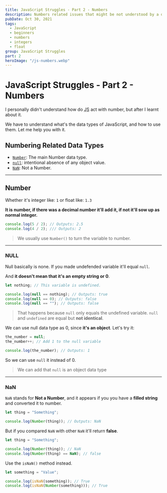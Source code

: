 ```yaml
---
title: JavaScript Struggles - Part 2 - Numbers
description: Numbers related issues that might be not understood by a developer coming from another language
pubDate: Oct 30, 2021
tags:
  - JavaScript
  - beginners
  - numbers
  - integers
  - float
group: JavaScript Struggles
part: 2
heroImage: "/js-numbers.webp"
---
```


# JavaScript Struggles - Part 2 - Numbers

I personally didn't understand how do <abbr title="JavaScript">JS</abbr> act with number, but after I learnt about it.

We have to understand what's the data types of JavaScript, and how to use them. Let me help you with it.

## Numbering Related Data Types

- [`Number`](#number): The main Number data type.
- [`null`](#null): intentional absence of any object value.
- [`NaN`](#nan): Not a Number.

---

## Number

Whether it's integer like: `1`
or float like: `1.3`

**It is number, if there was a decimal number it'll add it, if not it'll sow up as normal integer.**

```js
console.log(5 / 2); // Outputs: 2.5
console.log(4 / 2); /// Outputs: 2
```

> We usually use `Number()` to turn the variable to number.

---

### NULL

Null basically is none. If you made undefended variable it'll equal `null`.

And **it doesn't mean that it's an empty string or 0**.

```js
let nothing; // This variable is undefined.

console.log(null == nothing); // Outputs: true
console.log(null == 0); // Outputs: false
console.log(null == ""); // Outputs: false
```

> That happens because `null` only equals the undefined variable. `null` and `undefined` are equal but **not identical**.

We can use null data type as 0, since **it's an object**.
Let's try it:

```js
the_number = null;
the_number++; // Add 1 to the null variable

console.log(the_number); // Outputs: 1
```

So we can use `null` it instead of 0.

> We can add that `null` is an object data type

---

### NaN

`NaN` stands for **Not a Number**, and it appears if you you have a **filled string** and converted it to number.

```js
let thing = "Something";

console.log(Number(thing)); // Outputs: NaN
```

But if you compared `NaN` with other `NaN` it'll return **false**.

```js
let thing = "Something";

console.log(Number(thing)); // NaN
console.log(Number(thing) == NaN); // false
```

Use the `isNaN()` method instead.

```js
let something = "Value";

console.log(isNaN(something)); // True
console.log(isNaN(Number(something))); // True
```
